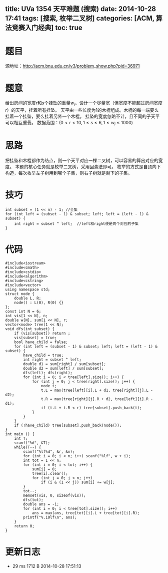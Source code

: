 title: UVa 1354 天平难题 (搜索)
date: 2014-10-28 17:41 
tags: [搜索, 枚举二叉树]
categories: [ACM, 算法竞赛入门经典]
toc: true
---
# 题目	
源地址：http://acm.bnu.edu.cn/v3/problem_show.php?pid=36971

# 题意
给出房间的宽度$r$和$s$个挂坠的重量$w_i$。设计一个尽量宽（但宽度不能超过房间宽度$r$）的天平，挂着所有挂坠。
天平由一些长度为1的木棍组成。木棍的每一端要么挂着一个挂坠，要么挂着另外一个木棍。
挂坠的宽度忽略不计，且不同的子天平可以相互重叠。
数据范围：$(0<r<10, 1{\leq}s{\leq}6, 1{\leq}w_i{\leq}1000)$

# 思路
把挂坠和木棍都作为结点，则一个天平对应一棵二叉树，可以容易的算出对应的宽度。
本题的核心任务就是枚举二叉树，采用回溯法即可。
枚举的方式是自顶向下构造，每次枚举左子树用到哪个子集，则右子树就是剩下的子集。

# 技巧
```
int subset = (1 << n) - 1; //全集
for (int left = (subset - 1) & subset; left; left = (left - 1) & subset) {
	int right = subset ^ left;  //left和right便是两个对应的子集
}
```

<!--more-->
# 代码
```
#include<iostream>
#include<cmath>
#include<cstdio>
#include<algorithm>
#include<cstring>
#include<vector>
using namespace std;
struct node {
    double L, R;
    node() : L(0), R(0) {}
};
const int N = 6;
int vis[1 << N], n;
double w[N], sum[1 << N], r;
vector<node> tree[1 << N];
void dfs(int subset) {
    if (vis[subset]) return ;
    vis[subset] = true;
    bool have_child = false;
    for (int left = (subset - 1) & subset; left; left = (left - 1) & subset) {
        have_child = true;
        int right = subset ^ left;
        double d1 = sum[right] / sum[subset];
        double d2 = sum[left] / sum[subset];
        dfs(left); dfs(right);
        for (int i = 0; i < tree[left].size(); i++) {
            for (int j = 0; j < tree[right].size(); j++) {
                node t;
                t.L = max(tree[left][i].L + d1, tree[right][j].L - d2);
                t.R = max(tree[right][j].R + d2, tree[left][i].R - d1);
                if (t.L + t.R < r) tree[subset].push_back(t);
            }
        }
    }
    if (!have_child) tree[subset].push_back(node());
}
int main () {
    int T;
    scanf("%d", &T);
    while(T--) {
        scanf("%lf%d", &r, &n);
        for (int i = 0; i < n; i++) scanf("%lf", w + i);
        int tot = 1 << n;
        for (int i = 0; i < tot; i++) {
            sum[i] = 0;
            tree[i].clear();
            for (int j = 0; j < n; j++)
                if (i & (1 << j)) sum[i] += w[j];
        }
        tot--;
        memset(vis, 0, sizeof(vis));
        dfs(tot);
        double ans = -1;
        for (int i = 0; i < tree[tot].size(); i++)
            ans = max(ans, tree[tot][i].L + tree[tot][i].R);
        printf("%.10lf\n", ans);
    }
    return 0;
}
```

# 更新日志
- 29 ms		1712 B	2014-10-28 17:51:13
